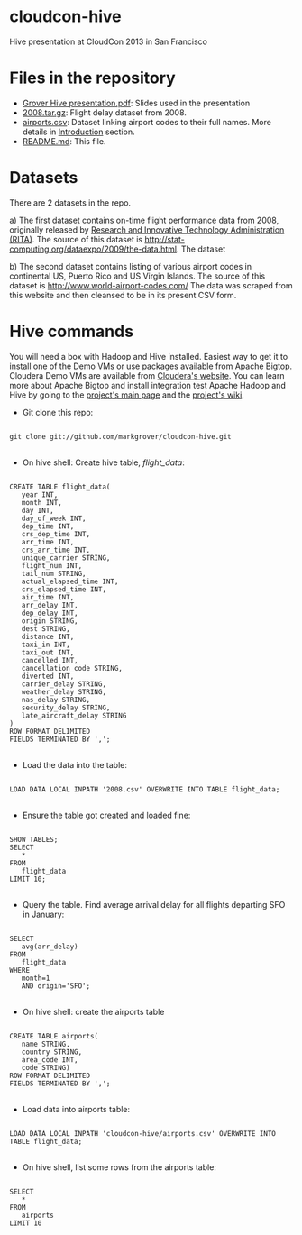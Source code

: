 cloudcon-hive
=============

Hive presentation at CloudCon 2013 in San Francisco

Files in the repository
=======================
* [Grover Hive presentation.pdf](https://github.com/markgrover/cloudcon-hive/blob/master/Grover%20Hive%20presentation.pdf): Slides used in the presentation
* [2008.tar.gz](https://github.com/markgrover/cloudcon-hive/blob/master/2008.tar.gz): Flight delay dataset from 2008.
* [airports.csv](https://github.com/markgrover/cloudcon-hive/blob/master/airports.csv): Dataset linking airport codes to their full names. More details in [Introduction](https://github.com/markgrover/bdtc-hive/blob/master/1-Introduction.md) section.
* [README.md](https://github.com/markgrover/cloudcon-hive/blob/master/README.md): This file.

Datasets
========
There are 2 datasets in the repo.

a) The first dataset contains on-time flight performance data from 2008, originally released by [Research and Innovative Technology Administration (RITA)](http://www.transtats.bts.gov/Fields.asp?Table_ID=236). The source of this dataset is http://stat-computing.org/dataexpo/2009/the-data.html. The dataset 

b) The second dataset contains listing of various airport codes in continental US, Puerto Rico and US Virgin Islands. The source of this dataset is http://www.world-airport-codes.com/ The data was scraped from this website and then cleansed to be in its present CSV form.

Hive commands
=============
You will need a box with Hadoop and Hive installed. Easiest way to get it to install one of the Demo VMs or use packages available from Apache Bigtop. Cloudera Demo VMs are available from [Cloudera's website](https://ccp.cloudera.com/display/SUPPORT/Cloudera+QuickStart+VM). You can learn more about Apache Bigtop and install integration test Apache Hadoop and Hive by going to the [project's main page](bigtop.apache.org) and the [project's wiki](https://cwiki.apache.org/confluence/display/BIGTOP/Index).
* Git clone this repo:

<pre>
<code>
git clone git://github.com/markgrover/cloudcon-hive.git
</code>
</pre>

* On hive shell: Create hive table, *flight_data*:

<pre>
<code>
CREATE TABLE flight_data(
   year INT,
   month INT,
   day INT,
   day_of_week INT,
   dep_time INT,
   crs_dep_time INT,
   arr_time INT,
   crs_arr_time INT,
   unique_carrier STRING,
   flight_num INT,
   tail_num STRING,
   actual_elapsed_time INT,
   crs_elapsed_time INT,
   air_time INT,
   arr_delay INT,
   dep_delay INT,
   origin STRING,
   dest STRING,
   distance INT,
   taxi_in INT,
   taxi_out INT,
   cancelled INT,
   cancellation_code STRING,
   diverted INT,
   carrier_delay STRING,
   weather_delay STRING,
   nas_delay STRING,
   security_delay STRING,
   late_aircraft_delay STRING
)
ROW FORMAT DELIMITED
FIELDS TERMINATED BY ',';
</code>
</pre>

* Load the data into the table:

<pre>
<code>
LOAD DATA LOCAL INPATH '2008.csv' OVERWRITE INTO TABLE flight_data;
</code>
</pre>

* Ensure the table got created and loaded fine:

<pre>
<code>
SHOW TABLES;
SELECT
   *
FROM
   flight_data
LIMIT 10; 
</code>
</pre>

* Query the table. Find average arrival delay for all flights departing SFO in January:

<pre>
<code>
SELECT
   avg(arr_delay)
FROM
   flight_data
WHERE
   month=1
   AND origin='SFO';
</code>
</pre>

* On hive shell: create the airports table

<pre>
<code>
CREATE TABLE airports(
   name STRING,
   country STRING,
   area_code INT,
   code STRING)
ROW FORMAT DELIMITED
FIELDS TERMINATED BY ',';
</code>
</pre>

* Load data into airports table:

<pre>
<code>
LOAD DATA LOCAL INPATH 'cloudcon-hive/airports.csv' OVERWRITE INTO TABLE flight_data;
</code>
</pre>

* On hive shell, list some rows from the airports table:

<pre>
<code>
SELECT
   *
FROM
   airports
LIMIT 10
</code>
</pre>
